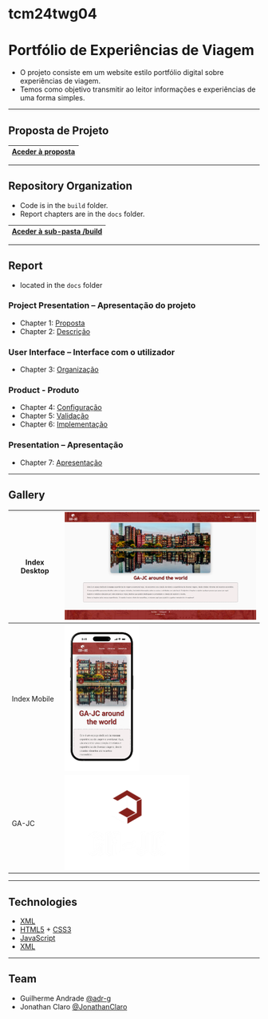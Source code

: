 # tcm24twg04
# Portfólio de Experiências de Viagem

- O projeto consiste em um website estilo portfólio digital sobre experiências de viagem.
- Temos como objetivo transmitir ao leitor informações e experiências de uma forma simples.

---

## Proposta de Projeto

| [Aceder à proposta](docs/C1.md) |
|:----------------------------------:|

---

## Repository Organization

- Code is in the `build` folder.
- Report chapters are in the `docs` folder.

| [Aceder à sub-pasta /build](build/) |
|:----------------------------------:|

---

## Report
- located in the `docs` folder

### Project Presentation – Apresentação do projeto
- Chapter 1: [Proposta](docs/C1.md)
- Chapter 2: [Descrição](docs/C2.md)

### User Interface – Interface com o utilizador

- Chapter 3: [Organização](docs/C3.md)

### Product - Produto

- Chapter 4: [Configuração](docs/C4.md)
- Chapter 5: [Validação](docs/C5.md)
- Chapter 6: [Implementação](docs/C6.md)

### Presentation – Apresentação

- Chapter 7: [Apresentação](docs/C7.md)

---

## Gallery

| Index Desktop | <img src="docs/docs-img/index.png" alt="Index" width="450" /> |
|-------|-------|
| Index Mobile | <img src="docs/docs-img/mobile-index.png" alt="M Index" width="150" /> |
| GA-JC | <img src="build/images/GA-JC.png" alt="GA-JC" width="250" /> |

---

## Technologies

- [XML](https://www.w3schools.com/xml/)
- [HTML5](https://www.w3schools.com/html/html5_intro.asp) + [CSS3](https://www.w3schools.com/css/css_intro.asp)
- [JavaScript](https://www.w3schools.com/js/)
- [XML](https://www.w3schools.com/xml/)

---

## Team
- Guilherme Andrade [@adr-g](https://github.com/adr-g)
- Jonathan Claro [@JonathanClaro](https://github.com/JonathanClaro)

